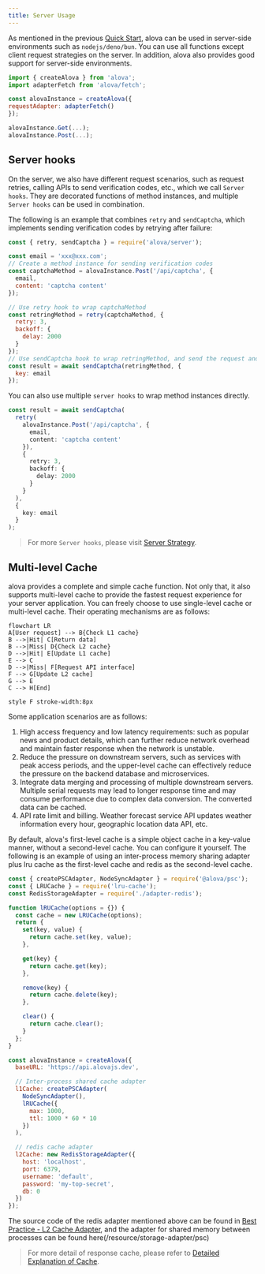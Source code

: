 ```yaml
---
title: Server Usage
---
```


As mentioned in the previous [Quick Start](/tutorial/getting-started/quick-start), alova can be used in server-side environments such as `nodejs/deno/bun`. You can use all functions except client request strategies on the server. In addition, alova also provides good support for server-side environments.

```js
import { createAlova } from 'alova';
import adapterFetch from 'alova/fetch';

const alovaInstance = createAlova({
requestAdapter: adapterFetch()
});

alovaInstance.Get(...);
alovaInstance.Post(...);
```

## Server hooks

On the server, we also have different request scenarios, such as request retries, calling APIs to send verification codes, etc., which we call `Server hooks`. They are decorated functions of method instances, and multiple `Server hooks` can be used in combination.

The following is an example that combines `retry` and `sendCaptcha`, which implements sending verification codes by retrying after failure:

```js
const { retry, sendCaptcha } = require('alova/server');

const email = 'xxx@xxx.com';
// Create a method instance for sending verification codes
const captchaMethod = alovaInstance.Post('/api/captcha', {
  email,
  content: 'captcha content'
});

// Use retry hook to wrap captchaMethod
const retringMethod = retry(captchaMethod, {
  retry: 3,
  backoff: {
    delay: 2000
  }
});
// Use sendCaptcha hook to wrap retringMethod, and send the request and get the response result through await
const result = await sendCaptcha(retringMethod, {
  key: email
});
```

You can also use multiple `server hooks` to wrap method instances directly.

```ts
const result = await sendCaptcha(
  retry(
    alovaInstance.Post('/api/captcha', {
      email,
      content: 'captcha content'
    }),
    {
      retry: 3,
      backoff: {
        delay: 2000
      }
    }
  ),
  {
    key: email
  }
);
```

> For more `Server hooks`, please visit [Server Strategy](/tutorial/server/strategy).

## Multi-level Cache

alova provides a complete and simple cache function. Not only that, it also supports multi-level cache to provide the fastest request experience for your server application. You can freely choose to use single-level cache or multi-level cache. Their operating mechanisms are as follows:

```mermaid
flowchart LR
A[User request] --> B{Check L1 cache}
B -->|Hit| C[Return data]
B -->|Miss| D{Check L2 cache}
D -->|Hit| E[Update L1 cache]
E --> C
D -->|Miss| F[Request API interface]
F --> G[Update L2 cache]
G --> E
C --> H[End]

style F stroke-width:8px
```

Some application scenarios are as follows:

1. High access frequency and low latency requirements: such as popular news and product details, which can further reduce network overhead and maintain faster response when the network is unstable.
2. Reduce the pressure on downstream servers, such as services with peak access periods, and the upper-level cache can effectively reduce the pressure on the backend database and microservices.
3. Integrate data merging and processing of multiple downstream servers. Multiple serial requests may lead to longer response time and may consume performance due to complex data conversion. The converted data can be cached.
4. API rate limit and billing. Weather forecast service API updates weather information every hour, geographic location data API, etc.

By default, alova's first-level cache is a simple object cache in a key-value manner, without a second-level cache. You can configure it yourself. The following is an example of using an inter-process memory sharing adapter plus lru cache as the first-level cache and redis as the second-level cache.

```js
const { createPSCAdapter, NodeSyncAdapter } = require('@alova/psc');
const { LRUCache } = require('lru-cache');
const RedisStorageAdapter = require('./adapter-redis');

function lRUCache(options = {}) {
  const cache = new LRUCache(options);
  return {
    set(key, value) {
      return cache.set(key, value);
    },

    get(key) {
      return cache.get(key);
    },

    remove(key) {
      return cache.delete(key);
    },

    clear() {
      return cache.clear();
    }
  };
}

const alovaInstance = createAlova({
  baseURL: 'https://api.alovajs.dev',

  // Inter-process shared cache adapter
  l1Cache: createPSCAdapter(
    NodeSyncAdapter(),
    lRUCache({
      max: 1000,
      ttl: 1000 * 60 * 10
    })
  ),

  // redis cache adapter
  l2Cache: new RedisStorageAdapter({
    host: 'localhost',
    port: 6379,
    username: 'default',
    password: 'my-top-secret',
    db: 0
  })
});
```

The source code of the redis adapter mentioned above can be found in [Best Practice - L2 Cache Adapter](/tutorial/project/best-practice/l2-storage), and the adapter for shared memory between processes can be found here(/resource/storage-adapter/psc)

> For more detail of response cache, please refer to [Detailed Explanation of Cache](/tutorial/cache/mode).

